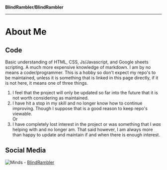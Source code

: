**BlindRambler/BlindRambler**

----------

# About Me  

## Code  

Basic understanding of HTML, CSS, Js/Javascript, and Google sheets scripting.  A much more expensive knowledge of markdown.  I am by no means a coder/programmer.  This is a hobby so don't expect my repo's to be maintained, unless it is something that is linked in this page directly, if it is not here, it means one of three things.  
1) I feel that the project will only be updated so far into the future that it is not worth considering as maintained.  
2) I have hit a stop in my skill and no longer know how to continue improving.  Though I suppose that is a good reason to keep repo's viewable.  
Or  
3) I have completely lost interest in the project or was something that I _was_ helping with and no longer am.  That said however, I am always more than happy to update and maintain if and when there is enough interest.
## 

## Social Media  
![Minds](https://img.shields.io/badge/Minds-FED12F.svg?style=for-the-badge&logo=Minds&logoColor=black) - [BlindRambler](https://www.minds.com/BlindRambler)
